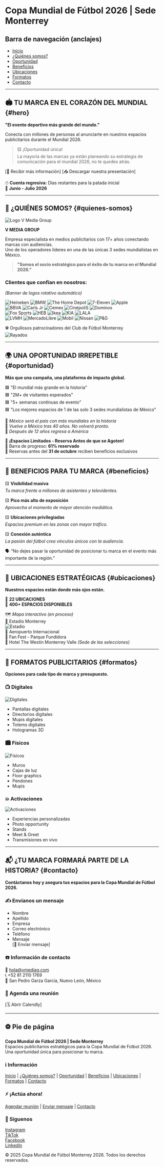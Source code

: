 
# Copa Mundial de Fútbol 2026 | Sede Monterrey

## Barra de navegación (anclajes)
- [Inicio](#hero)
- [¿Quiénes somos?](#quienes-somos)
- [Oportunidad](#oportunidad)
- [Beneficios](#beneficios)
- [Ubicaciones](#ubicaciones)
- [Formatos](#formatos)
- [Contacto](#contacto)

---

## 🏟️ TU MARCA EN EL CORAZÓN DEL MUNDIAL {#hero}

**"El evento deportivo más grande del mundo."**

Conecta con millones de personas al anunciarte en nuestros espacios publicitarios durante el Mundial 2026.

> 🟨 ¡Oportunidad única!  
> La mayoría de las marcas ya están planeando su estrategia de comunicación para el mundial 2026, no te quedes atrás.

[📩 Recibir más información] [📥 Descargar nuestra presentación]

⏱ **Cuenta regresiva:** Días restantes para la patada inicial  
📅 **Junio - Julio 2026**

---

## 👥 ¿QUIÉNES SOMOS? {#quienes-somos}

![Logo V Media Group](logo%20v%20media%20blanco.png)

**V MEDIA GROUP**

Empresa especialista en medios publicitarios con 17+ años conectando marcas con audiencias.  
Uno de los operadores líderes en una de las únicas 3 sedes mundialistas en México.

> **"Somos el socio estratégico para el éxito de tu marca en el Mundial 2026."**

### Clientes que confían en nosotros:

*(Banner de logos rotativo automático)*

![Heineken](Heineken.png) ![BMW](BMW.png) ![The Home Depot](The%20Home%20Depot.jpg) ![7-Eleven](7-Eleven.png) ![Apple](Apple.png)  
![BBVA](BBVA.png) ![Carls Jr](Carls%20Jr.png) ![Cemex](Cemex.png) ![CinépoliS](CinépoliS.png) ![Dominos](Dominos.png)  
![Fox Sports](Fox%20Sports.png) ![HEB](HEB.png) ![Ikea](Ikea.png) ![KIA](KIA.png) ![LALA](LALA.png)  
![LVMH](LVMH.png) ![MercadoLibre](MercadoLibre.png) ![Mobil](Mobil.png) ![Nissan](Nissan.png) ![P&G](P&G.png)

⚽ Orgullosos patrocinadores del Club de Fútbol Monterrey  
![Rayados](Rayados.png)

---

## 🌍 UNA OPORTUNIDAD IRREPETIBLE {#oportunidad}

**Más que una campaña, una plataforma de impacto global.**

🟦 "El mundial más grande en la historia"  
🟦 "2M+ de visitantes esperados"  
🟦 "5+ semanas continuas de evento"  
🟦 "Los mejores espacios de 1 de las solo 3 sedes mundialistas de México"

📌 _México será el país con más mundiales en la historia_  
📌 _Vuelve a México tras 40 años. No volverá pronto._  
📌 _Después de 12 años regresa a América_

🚨 **¡Espacios Limitados - Reserva Antes de que se Agoten!**  
🔵 Barra de progreso: **61% reservado**  
📆 Reservas antes del **31 de octubre** reciben beneficios exclusivos

---

## 🎯 BENEFICIOS PARA TU MARCA {#beneficios}

🟨 **Visibilidad masiva**  
_Tu marca frente a millones de asistentes y televidentes._

🟨 **Pico más alto de exposición**  
_Aprovecha el momento de mayor atención mediática._

🟨 **Ubicaciones privilegiadas**  
_Espacios premium en las zonas con mayor tráfico._

🟨 **Conexión auténtica**  
_La pasión del fútbol crea vínculos únicos con la audiencia._

🗣️ “No dejes pasar la oportunidad de posicionar tu marca en el evento más importante de la región.”

---

## 📍 UBICACIONES ESTRATÉGICAS {#ubicaciones}

**Nuestros espacios están donde más ojos están.**

🔹 **22 UBICACIONES**  
🔹 **400+ ESPACIOS DISPONIBLES**

🗺️ *Mapa interactivo (en proceso)*  
📍 Estadio Monterrey  
![Estadio](Estadio%20Monterrey.png)  
📍 Aeropuerto Internacional  
📍 Fan Fest - Parque Fundidora  
📍 Hotel The Westin Monterrey Valle *(Sede de las selecciones)*

---

## 🧱 FORMATOS PUBLICITARIOS {#formatos}

**Opciones para cada tipo de marca y presupuesto.**

### 📺 Digitales
![Digitales](Digitales.png)  
- Pantallas digitales  
- Directorios digitales  
- Mupis digitales  
- Totems digitales  
- Hologramas 3D  

### 🏙️ Físicos
![Físicos](Fisicos.png)  
- Muros  
- Cajas de luz  
- Floor graphics  
- Pendones  
- Mupis  

### 💥 Activaciones
![Activaciones](Activaciones.png)  
- Experiencias personalizadas  
- Photo opportunity  
- Stands  
- Meet & Greet  
- Transmisiones en vivo  

---

## 📬 ¿TU MARCA FORMARÁ PARTE DE LA HISTORIA? {#contacto}

**Contáctanos hoy y asegura tus espacios para la Copa Mundial de Fútbol 2026.**

### ✍️ Envíanos un mensaje
- Nombre  
- Apellido  
- Empresa  
- Correo electrónico  
- Teléfono  
- Mensaje  
[📨 Enviar mensaje]

### ☎️ Información de contacto
📧 hola@vmediag.com  
📞 +52 81 2110 1769  
📍 San Pedro Garza García, Nuevo León, México

### 📅 Agenda una reunión
[🗓 Abrir Calendly]

---

## ⚽ Pie de página

**Copa Mundial de Fútbol 2026 | Sede Monterrey**  
Espacios publicitarios estratégicos para la Copa Mundial de Fútbol 2026.  
Una oportunidad única para posicionar tu marca.

### ℹ️ Información
[Inicio](#hero) | [¿Quiénes somos?](#quienes-somos) | [Oportunidad](#oportunidad) | [Beneficios](#beneficios) | [Ubicaciones](#ubicaciones) | [Formatos](#formatos) | [Contacto](#contacto)

### ⚡ ¡Actúa ahora!
[Agendar reunión](#contacto) | [Enviar mensaje](#contacto) | [Contacto](#contacto)

### 📲 Síguenos
[Instagram](https://www.instagram.com/vmediag)  
[TikTok](https://www.tiktok.com/@vmediag)  
[Facebook](https://www.facebook.com/vmediag)  
[LinkedIn](https://mx.linkedin.com/company/vmediag)

© 2025 Copa Mundial de Fútbol Monterrey 2026. Todos los derechos reservados.
